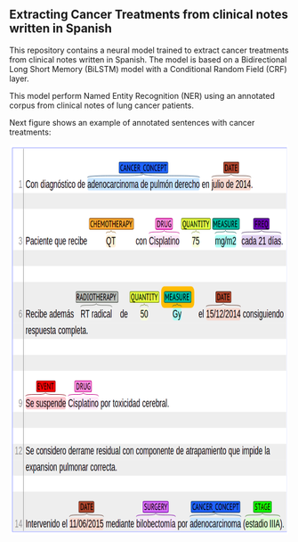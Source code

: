 <h2> Extracting Cancer Treatments from clinical notes written in Spanish</h2>
This repository contains a neural model trained to extract cancer treatments from clinical notes written in Spanish. The model is based on a Bidirectional Long Short Memory (BiLSTM) model with a Conditional Random Field (CRF) layer. <br>

This model perform Named Entity Recognition (NER) using an annotated corpus from clinical notes of lung cancer patients.<br>

Next figure shows an example of  annotated sentences with cancer treatments:
<center> <img src="img/treatments.png" width="500" height="700"> </center>
